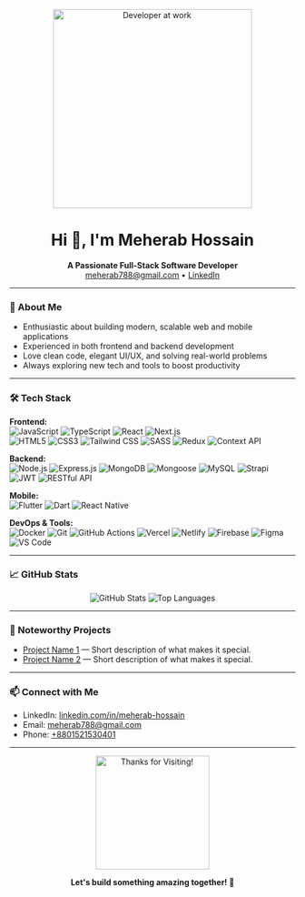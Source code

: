 <!--
README template inspired by top profiles. Feel free to customize further!
-->

<p align="center">
  <img src="![image1](image1)" alt="Developer at work" width="350"/>
</p>

<h1 align="center">Hi 👋, I'm Meherab Hossain</h1>
<p align="center">
  <b>A Passionate Full-Stack Software Developer</b><br>
  <a href="mailto:meherab788@gmail.com">meherab788@gmail.com</a> • 
  <a href="https://linkedin.com/in/meherab-hossain">LinkedIn</a>
</p>

---

### 🚀 About Me

- Enthusiastic about building modern, scalable web and mobile applications
- Experienced in both frontend and backend development
- Love clean code, elegant UI/UX, and solving real-world problems
- Always exploring new tech and tools to boost productivity

---

### 🛠️ Tech Stack

**Frontend:**  
![JavaScript](https://img.shields.io/badge/-JavaScript-black?logo=javascript) 
![TypeScript](https://img.shields.io/badge/-TypeScript-black?logo=typescript) 
![React](https://img.shields.io/badge/-React-black?logo=react) 
![Next.js](https://img.shields.io/badge/-Next.js-black?logo=next.js)  
![HTML5](https://img.shields.io/badge/-HTML5-black?logo=html5) 
![CSS3](https://img.shields.io/badge/-CSS3-black?logo=css3) 
![Tailwind CSS](https://img.shields.io/badge/-Tailwind%20CSS-black?logo=tailwind-css) 
![SASS](https://img.shields.io/badge/-SASS-black?logo=sass) 
![Redux](https://img.shields.io/badge/-Redux-black?logo=redux) 
![Context API](https://img.shields.io/badge/-Context%20API-black?logo=react)

**Backend:**  
![Node.js](https://img.shields.io/badge/-Node.js-black?logo=node.js) 
![Express.js](https://img.shields.io/badge/-Express.js-black?logo=express) 
![MongoDB](https://img.shields.io/badge/-MongoDB-black?logo=mongodb) 
![Mongoose](https://img.shields.io/badge/-Mongoose-black?logo=mongoose) 
![MySQL](https://img.shields.io/badge/-MySQL-black?logo=mysql) 
![Strapi](https://img.shields.io/badge/-Strapi-black?logo=strapi) 
![JWT](https://img.shields.io/badge/-JWT-black?logo=json-web-tokens) 
![RESTful API](https://img.shields.io/badge/-REST%20API-black?logo=api)

**Mobile:**  
![Flutter](https://img.shields.io/badge/-Flutter-black?logo=flutter) 
![Dart](https://img.shields.io/badge/-Dart-black?logo=dart) 
![React Native](https://img.shields.io/badge/-React%20Native-black?logo=react)

**DevOps & Tools:**  
![Docker](https://img.shields.io/badge/-Docker-black?logo=docker)
![Git](https://img.shields.io/badge/-Git-black?logo=git)
![GitHub Actions](https://img.shields.io/badge/-GitHub%20Actions-black?logo=github-actions)
![Vercel](https://img.shields.io/badge/-Vercel-black?logo=vercel)
![Netlify](https://img.shields.io/badge/-Netlify-black?logo=netlify)
![Firebase](https://img.shields.io/badge/-Firebase-black?logo=firebase)
![Figma](https://img.shields.io/badge/-Figma-black?logo=figma)
![VS Code](https://img.shields.io/badge/-VS%20Code-black?logo=visual-studio-code)

---

### 📈 GitHub Stats

<p align="center">
  <img src="https://github-readme-stats.vercel.app/api?username=MeherabHossain007&show_icons=true&theme=radical" alt="GitHub Stats"/>
  <img src="https://github-readme-stats.vercel.app/api/top-langs/?username=MeherabHossain007&layout=compact&theme=radical" alt="Top Languages"/>
</p>

---

### 🌟 Noteworthy Projects

<!--
Replace these with your top repos or pin them on your GitHub profile!
-->
- [Project Name 1](https://github.com/MeherabHossain007/project1) — Short description of what makes it special.
- [Project Name 2](https://github.com/MeherabHossain007/project2) — Short description of what makes it special.

---

### 📫 Connect with Me

- LinkedIn: [linkedin.com/in/meherab-hossain](https://linkedin.com/in/meherab-hossain)
- Email: [meherab788@gmail.com](mailto:meherab788@gmail.com)
- Phone: [+8801521530401](tel:+8801521530401)

---

<p align="center">
  <img src="https://github.com/MeherabHossain007/MeherabHossain007/raw/main/assets/thanks-for-visiting.svg" alt="Thanks for Visiting!" width="200"/>
</p>

<p align="center">
  <b>Let's build something amazing together! 🚀</b>
</p>
